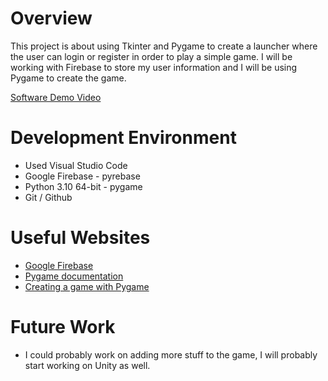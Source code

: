 # Overview
This project is about using Tkinter and Pygame to create a launcher where the user can login or register in order to play a simple game. I will be working with Firebase to store my user information and I will be using Pygame to create the game. 


[Software Demo Video](https://youtu.be/9kOdlmgF0Fc)

# Development Environment

* Used Visual Studio Code
* Google Firebase - pyrebase
* Python 3.10 64-bit - pygame
* Git / Github

# Useful Websites

* [Google Firebase](https://firebase.google.com/)
* [Pygame documentation](https://www.pygame.org/docs/)
* [Creating a game with Pygame](https://www.youtube.com/watch?v=QU1pPzEGrqw&t=6954s)

# Future Work

* I could probably work on adding more stuff to the game, I will probably start working on Unity as well.